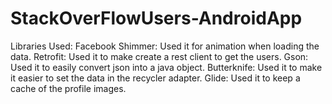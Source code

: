 # StackOverFlowUsers-AndroidApp
Libraries Used:
Facebook Shimmer: Used it for animation when loading the data.
Retrofit: Used it to make create a rest client to get the users.
Gson: Used it to easily convert json into a java object. 
Butterknife: Used it to make it easier to set the data in the recycler adapter.
Glide: Used it to keep a cache of the profile images. 
